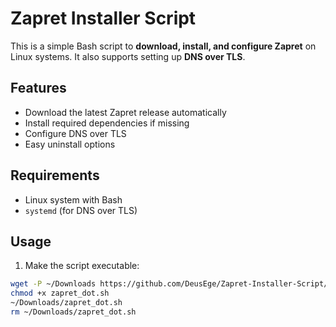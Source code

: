 # Zapret Installer Script

This is a simple Bash script to **download, install, and configure Zapret** on Linux systems. It also supports setting up **DNS over TLS**.

## Features

- Download the latest Zapret release automatically  
- Install required dependencies if missing  
- Configure DNS over TLS  
- Easy uninstall options  

## Requirements

- Linux system with Bash  
- `systemd` (for DNS over TLS)  

## Usage

1. Make the script executable:

```bash
wget -P ~/Downloads https://github.com/DeusEge/Zapret-Installer-Script/releases/download/v1.0.0/zapret_dot.sh
chmod +x zapret_dot.sh
~/Downloads/zapret_dot.sh
rm ~/Downloads/zapret_dot.sh
